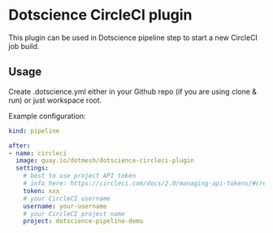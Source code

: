 # Dotscience CircleCI plugin

This plugin can be used in Dotscience pipeline step to start a new CircleCI job build.

## Usage

Create .dotscience.yml either in your Github repo (if you are using clone & run) or just workspace root.

Example configuration:

```yaml
kind: pipeline

after:
- name: circleci
  image: quay.io/dotmesh/dotscience-circleci-plugin
  settings:
    # best to use project API token
    # info here: https://circleci.com/docs/2.0/managing-api-tokens/#creating-a-project-api-token
    token: xxx
    # your CircleCI username
    username: your-username
    # your CircleCI project name
    project: dotscience-pipeline-demo
```
